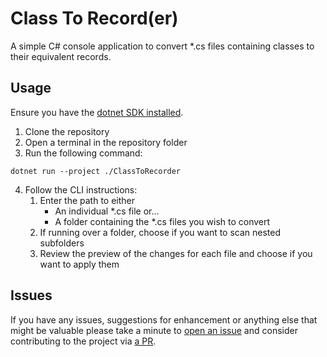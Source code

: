 # Class To Record(er)

A simple C# console application to convert *.cs files containing classes to their equivalent records.

## Usage

Ensure you have the [dotnet SDK installed](https://dotnet.microsoft.com/download).

1. Clone the repository
2. Open a terminal in the repository folder
3. Run the following command:

```shell
dotnet run --project ./ClassToRecorder
```

4. Follow the CLI instructions: 
   1. Enter the path to either 
      - An individual *.cs file or...
      - A folder containing the *.cs files you wish to convert
   2. If running over a folder, choose if you want to scan nested subfolders
   3. Review the preview of the changes for each file and choose if you want to apply them

## Issues
If you have any issues, suggestions for enhancement or anything else that might be valuable please take a minute to [open an issue](https://github.com/bradtglass/ClassToRecorder/issues/new) and consider contributing to the project via [a PR](https://github.com/bradtglass/ClassToRecorder/pulls).
